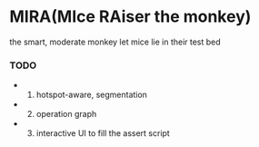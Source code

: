 # MIRA(MIce RAiser the monkey)
the smart, moderate monkey let mice lie in their test bed

### TODO
* 1. hotspot-aware, segmentation
* 2. operation graph
* 3. interactive UI to fill the assert script
